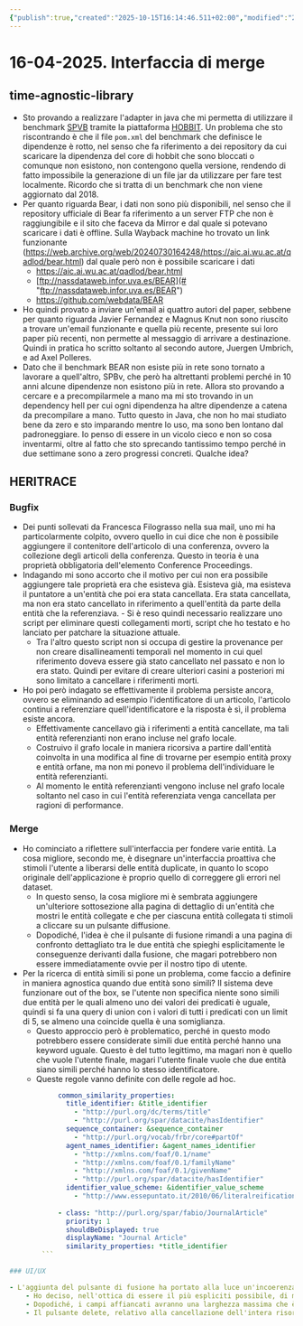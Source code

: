 ```yaml
---
{"publish":true,"created":"2025-10-15T16:14:46.511+02:00","modified":"2025-04-16T12:00:00.000+02:00","cssclasses":""}
---
```



# 16-04-2025. Interfaccia di merge

## time-agnostic-library

- Sto provando a realizzare l'adapter in java che mi permetta di utilizzare il benchmark [SPVB](https://github.com/hobbit-project/versioning-benchmark) tramite la piattaforma [HOBBIT](https://github.com/hobbit-project/core). Un problema che sto riscontrando è che il file `pom.xml` del benchmark che definisce le dipendenze è rotto, nel senso che fa riferimento a dei repository da cui scaricare la dipendenza del core di hobbit che sono bloccati o comunque non esistono, non contengono quella versione, rendendo di fatto impossibile la generazione di un file jar da utilizzare per fare test localmente. Ricordo che si tratta di un benchmark che non viene aggiornato dal 2018.
- Per quanto riguarda Bear, i dati non sono più disponibili, nel senso che il repository ufficiale di Bear fa riferimento a un server FTP che non è raggiungibile e il sito che faceva da Mirror e dal quale si potevano scaricare i dati è offline. Sulla Wayback machine ho trovato un link funzionante (https://web.archive.org/web/20240730164248/https://aic.ai.wu.ac.at/qadlod/bear.html) dal quale però non è possibile scaricare i dati
    - https://aic.ai.wu.ac.at/qadlod/bear.html
    - [ftp://nassdataweb.infor.uva.es/BEAR](# "ftp://nassdataweb.infor.uva.es/BEAR")
    - https://github.com/webdata/BEAR
- Ho quindi provato a inviare un'email ai quattro autori del paper, sebbene per quanto riguarda Javier Fernandez e Magnus Knut non sono riuscito a trovare un'email funzionante e quella più recente, presente sui loro paper più recenti, non permette al messaggio di arrivare a destinazione. Quindi in pratica ho scritto soltanto al secondo autore, Juergen Umbrich, e ad Axel Polleres.
- Dato che il benchmark BEAR non esiste più in rete sono tornato a lavorare a quell'altro, SPBv, che però ha altrettanti problemi perché in 10 anni alcune dipendenze non esistono più in rete. Allora sto provando a cercare e a precompilarmele a mano ma mi sto trovando in un dependency hell per cui ogni dipendenza ha altre dipendenze a catena da precompilare a mano. Tutto questo in Java, che non ho mai studiato bene da zero e sto imparando mentre lo uso, ma sono ben lontano dal padroneggiare. Io penso di essere in un vicolo cieco e non so cosa inventarmi, oltre al fatto che sto sprecando tantissimo tempo perché in due settimane sono a zero progressi concreti. Qualche idea?

## HERITRACE

### Bugfix

- Dei punti sollevati da Francesca Filograsso nella sua mail, uno mi ha particolarmente colpito, ovvero quello in cui dice che non è possibile aggiungere il contenitore dell'articolo di una conferenza, ovvero la collezione degli articoli della conferenza. Questo in teoria è una proprietà obbligatoria dell'elemento Conference Proceedings.
- Indagando mi sono accorto che il motivo per cui non era possibile aggiungere tale proprietà era che esisteva già. Esisteva già, ma esisteva il puntatore a un'entità che poi era stata cancellata. Era stata cancellata, ma non era stato cancellato in riferimento a quell'entità da parte della entità che la referenziava. - Si è reso quindi necessario realizzare uno script per eliminare questi collegamenti morti, script che ho testato e ho lanciato per patchare la situazione attuale.
    - Tra l'altro questo script non si occupa di gestire la provenance per non creare disallineamenti temporali nel momento in cui quel riferimento doveva essere già stato cancellato nel passato e non lo era stato. Quindi per evitare di creare ulteriori casini a posteriori mi sono limitato a cancellare i riferimenti morti.
- Ho poi però indagato se effettivamente il problema persiste ancora, ovvero se eliminando ad esempio l'identificatore di un articolo, l'articolo continui a referenziare quell'identificatore e la risposta è sì, il problema esiste ancora.
    - Effettivamente cancellavo già i riferimenti a entità cancellate, ma tali entità referenzianti non erano incluse nel grafo locale.
    - Costruivo il grafo locale in maniera ricorsiva a partire dall'entità coinvolta in una modifica al fine di trovarne per esempio entità proxy e entità orfane, ma non mi ponevo il problema dell'individuare le entità referenzianti.
    - Al momento le entità referenzianti vengono incluse nel grafo locale soltanto nel caso in cui l'entità referenziata venga cancellata per ragioni di performance.

### Merge

- Ho cominciato a riflettere sull'interfaccia per fondere varie entità. La cosa migliore, secondo me, è disegnare un'interfaccia proattiva che stimoli l'utente a liberarsi delle entità duplicate, in quanto lo scopo originale dell'applicazione è proprio quello di correggere gli errori nel dataset.
    - In questo senso, la cosa migliore mi è sembrata aggiungere un'ulteriore sottosezione alla pagina di dettaglio di un'entità che mostri le entità collegate e che per ciascuna entità collegata ti stimoli a cliccare su un pulsante diffusione.
    - Dopodiché, l'idea è che il pulsante di fusione rimandi a una pagina di confronto dettagliato tra le due entità che spieghi esplicitamente le conseguenze derivanti dalla fusione, che magari potrebbero non essere immediatamente ovvie per il nostro tipo di utente.
- Per la ricerca di entità simili si pone un problema, come faccio a definire in maniera agnostica quando due entità sono simili? Il sistema deve funzionare out of the box, se l'utente non specifica niente sono simili due entità per le quali almeno uno dei valori dei predicati è uguale, quindi si fa una query di union con i valori di tutti i predicati con un limit di 5, se almeno una coincide quella è una somiglianza.
    - Questo approccio però è problematico, perché in questo modo potrebbero essere considerate simili due entità perché hanno una keyword uguale. Questo è del tutto legittimo, ma magari non è quello che vuole l'utente finale, magari l'utente finale vuole che due entità siano simili perché hanno lo stesso identificatore.
    - Queste regole vanno definite con delle regole ad hoc.

```yaml
            common_similarity_properties:
              title_identifier: &title_identifier
                - "http://purl.org/dc/terms/title"
                - "http://purl.org/spar/datacite/hasIdentifier"
              sequence_container: &sequence_container
                - "http://purl.org/vocab/frbr/core#partOf"
              agent_names_identifier: &agent_names_identifier
                - "http://xmlns.com/foaf/0.1/name"
                - "http://xmlns.com/foaf/0.1/familyName"
                - "http://xmlns.com/foaf/0.1/givenName"
                - "http://purl.org/spar/datacite/hasIdentifier"
              identifier_value_scheme: &identifier_value_scheme
                - "http://www.essepuntato.it/2010/06/literalreification/hasLiteralValue"
              
            - class: "http://purl.org/spar/fabio/JournalArticle"
              priority: 1
              shouldBeDisplayed: true
              displayName: "Journal Article"
              similarity_properties: *title_identifier
        ```

### UI/UX

- L'aggiunta del pulsante di fusione ha portato alla luce un'incoerenza tra i vari pulsanti, nel senso che alcuni pulsanti avevano sia un'etichetta che un'icona, altri soltanto l'etichetta, altri soltanto l'icona.
    - Ho deciso, nell'ottica di essere il più espliciti possibile, di mettere icona e testo per tutti i pulsanti, cercando tra l'altro di renderli tutti della stessa larghezza per coerenza visiva e scegliendo delle parole che abbiano più o meno lo stesso numero di caratteri. Quindi, per esempio, Merge, Visit, Delete, Revert con una larghezza massima di 6 rem.
    - Dopodiché, i campi affiancati avranno una larghezza massima che è il 100% meno 7 rem della larghezza del contenitore.
    - Il pulsante delete, relativo alla cancellazione dell'intera risorsa, ora ha un'etichetta delete resource e edit diventa edit resource, in maniera tale che per i pulsanti in alto ci siano sempre due parole. Perché poi edit, quando cliccato, diventa cancel editing e in time machine ovviamente sono già due parole. Chiaramente, su smartphone, i pulsanti vanno uno sotto l'altro.